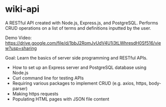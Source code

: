 # wiki-api
A RESTful API created with Node.js, Express.js, and PostgreSQL. Performs CRUD operations on a list of terms and definitions inputted by the user.

Demo Video: https://drive.google.com/file/d/1bbJ2RomJvUdV4U1i3tLWhresdH0Sf516/view?usp=sharing

Goal: Learn the basics of server side programming and RESTful APIs.

- How to set up an Express server and PostgreSQL database using Node.js
- Curl command line for testing APIs
- Requiring various packages to implement CRUD (e.g. axios, https, body-parser)
- Making https requests
- Populating HTML pages with JSON file content
